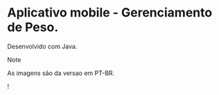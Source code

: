 
# Aplicativo mobile - Gerenciamento de Peso.

Desenvolvido com Java.

> [!NOTE]
> As imagens são da versao em PT-BR.

!

